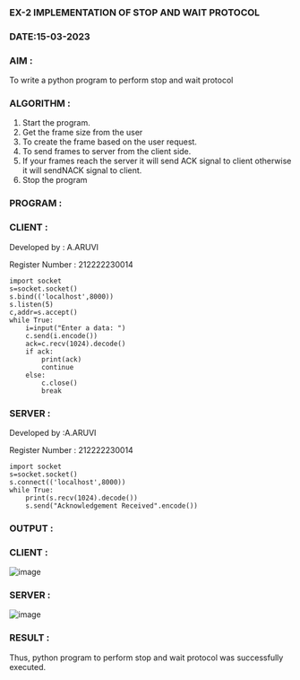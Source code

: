 ### EX-2 IMPLEMENTATION OF STOP AND WAIT PROTOCOL

### DATE:15-03-2023

### AIM :

To write a python program to perform stop and wait protocol

### ALGORITHM :

1. Start the program.
2. Get the frame size from the user
3. To create the frame based on the user request.
4. To send frames to server from the client side.
5. If your frames reach the server it will send ACK signal to client otherwise it will sendNACK signal to        client.
6. Stop the program

### PROGRAM :

### CLIENT :

Developed by : A.ARUVI

Register Number : 212222230014
```
import socket
s=socket.socket()
s.bind(('localhost',8000))
s.listen(5)
c,addr=s.accept()
while True:
    i=input("Enter a data: ")
    c.send(i.encode())
    ack=c.recv(1024).decode()
    if ack:
        print(ack)
        continue
    else:
        c.close()
        break
```        

### SERVER :

 Developed by :A.ARUVI

Register Number : 212222230014
```
import socket
s=socket.socket()
s.connect(('localhost',8000))
while True:
    print(s.recv(1024).decode())
    s.send("Acknowledgement Received".encode())
```

### OUTPUT :

### CLIENT :

![image](https://github.com/Anandanaruvi/EX-2/assets/120443233/15a6c033-f9af-47e4-87fd-9a826911d3cc)

### SERVER :

![image](https://github.com/Anandanaruvi/EX-2/assets/120443233/5dd1fdd9-5be8-459d-ae46-592f5dca7a92)

### RESULT :

Thus, python program to perform stop and wait protocol was successfully executed.
